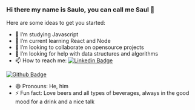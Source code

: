 ### Hi there my name is Saulo, you can call me Saul 👋



Here are some ideas to get you started:

- 🔭 I’m studying Javascript
- 🌱 I’m current learning React and Node
- 👯 I’m looking to collaborate on opensource projects
- 🤔 I’m looking for help with data structures and algorithms
- 📫 How to reach me: 
[![Linkedin Badge](https://img.shields.io/badge/-LinkedIn-blue?style=flat-square&logo=Linkedin&logoColor=white&link=https://www.linkedin.com/in/sauloferreira42/)](https://www.linkedin.com/in/sauloferreira42/)

[![Github Badge](https://img.shields.io/badge/-Github-000?style=flat-square&logo=Github&logoColor=white&link=https://github.com/Saul97-arch)](https://github.com/Saul97-arch)
- 😄 Pronouns: He, him
- ⚡ Fun fact: Love beers and all types of beverages, always in the good mood for a drink and a nice talk

